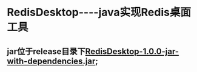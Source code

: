 # RedisDesktop----java实现Redis桌面工具

## jar位于release目录下[RedisDesktop-1.0.0-jar-with-dependencies.jar](https://github.com/zhangsan0415/RedisDesktop/blob/master/release/);
